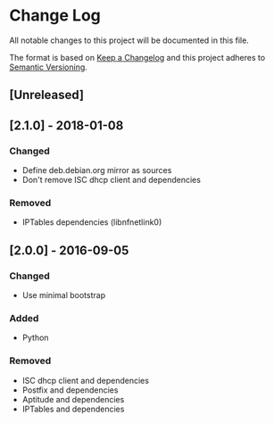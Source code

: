 # Change Log
All notable changes to this project will be documented in this file.

The format is based on [Keep a Changelog](http://keepachangelog.com/)
and this project adheres to [Semantic Versioning](http://semver.org/).

## [Unreleased]

## [2.1.0] - 2018-01-08
### Changed
- Define deb.debian.org mirror as sources
- Don't remove ISC dhcp client and dependencies

### Removed
- IPTables dependencies (libnfnetlink0)

## [2.0.0] - 2016-09-05
### Changed
- Use minimal bootstrap

### Added
- Python

### Removed
- ISC dhcp client and dependencies
- Postfix and dependencies
- Aptitude and dependencies
- IPTables and dependencies
